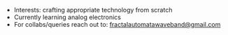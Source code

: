 - Interests: crafting appropriate technology from scratch
- Currently learning analog electronics
- For collabs/queries reach out to: fractalautomatawaveband@gmail.com
